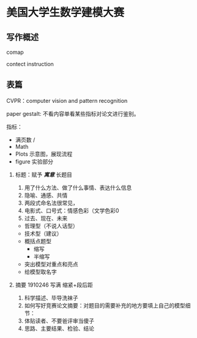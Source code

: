 # 美国大学生数学建模大赛

## 写作概述

comap

contect instruction

## 表篇

CVPR：computer vision and pattern recognition

paper gestalt: 不看内容单看某些指标对论文进行鉴别。

指标：

* 满页数 / 
* Math
* Plots 示意图，展现流程
* figure 实验部分


1. 标题：赋予 ***寓意*** 长题目
   1. 用了什么方法、做了什么事情、表达什么信息
   2. 隐喻、通感、共情
   3. 两段式命名法很常见，
   4. 电影式、口号式：情感色彩（文学色彩0
   5. 过去、现在、未来
   * 哲理型（不说人话型）
   * 技术型（建议）
   * 概括点题型
     * 缩写
     * 半缩写
   * 突出模型对重点和亮点
   * 给模型取名字
  
2. 摘要 1910246 写满 缩紧+段后距
   1. 科学描述、毕导洗袜子
   2. 如何写好竞赛论文摘要：对题目的需要补充的地方要填上自己的模型细节：
   3. 体贴读者、不要爸评审当傻子
   4. 思路、主要结果、检验、结论